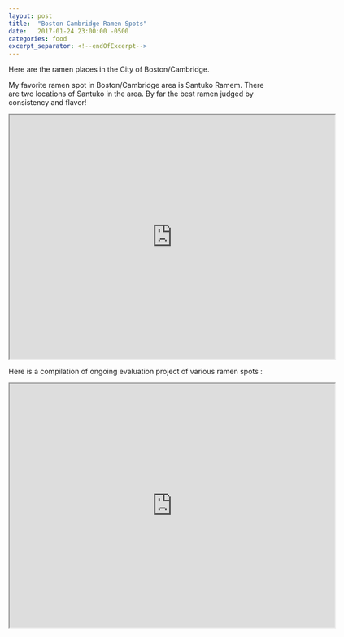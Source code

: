 ```yaml
---
layout: post
title:  "Boston Cambridge Ramen Spots"
date:   2017-01-24 23:00:00 -0500
categories: food
excerpt_separator: <!--endOfExcerpt-->
---
```


Here are the ramen places in the City of Boston/Cambridge.

My favorite ramen spot in Boston/Cambridge area is Santuko Ramem. There are two locations of Santuko in the area. By far the best ramen judged by consistency and flavor!

<iframe src="https://www.google.com/maps/d/embed?mid=1Cusix_2Z8vwBmELW5pW2ehLKrBw&hl=en" width="640" height="480"></iframe>

<!--endOfExcerpt-->

Here is a compilation of ongoing evaluation project of various ramen spots :
<iframe src="https://docs.google.com/document/d/e/2PACX-1vTS6m6zbS_f-IU9qxzorS8L2esIQJlYRMYCmOiVXrhPVZMk94kyCPsdjGiye0zA8Mcqx7CEQpFL722N/pub?embedded=true" width="640" height="480"></iframe>
